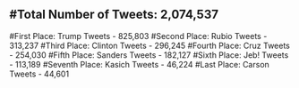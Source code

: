 #Total Number of Tweets: 2,074,537 
---
#First Place: Trump Tweets - 825,803
#Second Place: Rubio Tweets - 313,237
#Third Place: Clinton Tweets - 296,245
#Fourth Place: Cruz Tweets - 254,030
#Fifth Place: Sanders Tweets - 182,127
#Sixth Place: Jeb! Tweets - 113,189
#Seventh Place: Kasich Tweets - 46,224
#Last Place: Carson Tweets - 44,601
